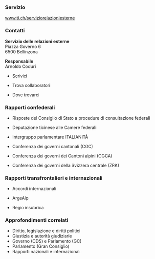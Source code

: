 ###  Servizio

www.ti.ch/serviziorelazioniesterne

###  Contatti

**Servizio delle relazioni esterne**  
Piazza Governo 6  
6500 Bellinzona

 **Responsabile**  
Arnoldo Coduri

  * Scrivici

  * Trova collaboratori

  * Dove trovarci

###  Rapporti confederali

  * Risposte del Consiglio di Stato a procedure di consultazione federali
  * Deputazione ticinese alle Camere federali
  * Intergruppo parlamentare ITALIANITÀ

  * Conferenza dei governi cantonali (CGC)

  * Conferenza dei governi dei Cantoni alpini (CGCA)

  * Conferenza dei governi della Svizzera centrale (ZRK)

###  Rapporti transfrontalieri e internazionali

  * Accordi internazionali
  * ArgeAlp

  * Regio insubrica

###  Approfondimenti correlati

  * Diritto, legislazione e diritti politici
  * Giustizia e autorità giudiziarie
  * Governo (CDS) e Parlamento (GC)
  * Parlamento (Gran Consiglio)
  * Rapporti nazionali e internazionali

